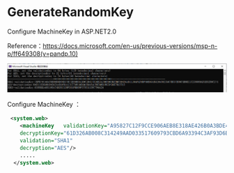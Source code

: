 # GenerateRandomKey
Configure MachineKey in ASP.NET2.0

Reference：https://docs.microsoft.com/en-us/previous-versions/msp-n-p/ff649308(v=pandp.10)

![](README.assets/result.png)

Configure  MachineKey ：

```xml
 <system.web>
    <machineKey   validationKey="A95827C12F9CCE906AEB8E318AE426B0A3BDE44427348AA219C0AC4408926F9AF3735291C18D2116B8C0AFEB0EDBEF2B48722FEC9CA8D5FAABE2A7E82D6F142D"
    decryptionKey="61D326AB008C314249AAD033517609793CBD6A93394C3AF93D6B003544F36363"
    validation="SHA1"
    decryption="AES"/>
    .....
  </system.web>
```

